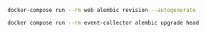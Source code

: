 


```bash
docker-compose run --rm web alembic revision --autogenerate 
```


```bash
docker compose run --rm event-collector alembic upgrade head
```

